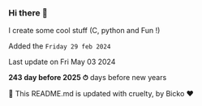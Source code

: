 ### Hi there 👋

I create some cool stuff (C, python and Fun !)

Added the `Friday 29 feb 2024`

Last update on Fri May 03 2024

**243 day before 2025 ⏱** days before new years

🤖 This README.md is updated with cruelty, by Bicko ❤️

